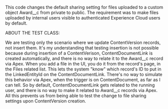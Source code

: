 This code changes the default sharing setting for files uploaded to a custom object Award__c from private to public. The requirement was to make files uploaded by internal users visible to authenticated Experience Cloud users by default.

ABOUT THE TEST CLASS:

We are testing only the scenario where we update ContentVersion records, not insert them. It's my understanding that testing insertion is not possible because during insertion of a ContentVerison, ContentDocumentLink is created automatically, and there is no way to relate it to the Award__c record via Apex. When you add a file in the UI, you do it from the record's page, in the Files related list. This lets the system "know" which record's ID to put in the LinkedEntityId on the ContentDocumentLink. There's no way to simulate this behavior via Apex, when the trigger is on ContentDocument, as far as I can tell. So by default, ContentDocumentLink gets related to the running user, and there is no way to make it related to Award__c records via Apex. All this prevents us from being able to test the change to file sharing settings upon ContentVersion creation.

